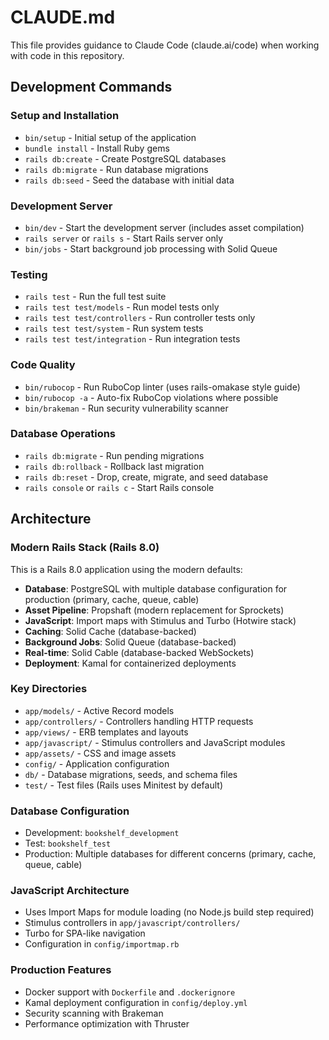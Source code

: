 # CLAUDE.md

This file provides guidance to Claude Code (claude.ai/code) when working with code in this repository.

## Development Commands

### Setup and Installation
- `bin/setup` - Initial setup of the application
- `bundle install` - Install Ruby gems
- `rails db:create` - Create PostgreSQL databases
- `rails db:migrate` - Run database migrations
- `rails db:seed` - Seed the database with initial data

### Development Server
- `bin/dev` - Start the development server (includes asset compilation)
- `rails server` or `rails s` - Start Rails server only
- `bin/jobs` - Start background job processing with Solid Queue

### Testing
- `rails test` - Run the full test suite
- `rails test test/models` - Run model tests only
- `rails test test/controllers` - Run controller tests only
- `rails test test/system` - Run system tests
- `rails test test/integration` - Run integration tests

### Code Quality
- `bin/rubocop` - Run RuboCop linter (uses rails-omakase style guide)
- `bin/rubocop -a` - Auto-fix RuboCop violations where possible
- `bin/brakeman` - Run security vulnerability scanner

### Database Operations
- `rails db:migrate` - Run pending migrations
- `rails db:rollback` - Rollback last migration
- `rails db:reset` - Drop, create, migrate, and seed database
- `rails console` or `rails c` - Start Rails console

## Architecture

### Modern Rails Stack (Rails 8.0)
This is a Rails 8.0 application using the modern defaults:
- **Database**: PostgreSQL with multiple database configuration for production (primary, cache, queue, cable)
- **Asset Pipeline**: Propshaft (modern replacement for Sprockets)
- **JavaScript**: Import maps with Stimulus and Turbo (Hotwire stack)
- **Caching**: Solid Cache (database-backed)
- **Background Jobs**: Solid Queue (database-backed)
- **Real-time**: Solid Cable (database-backed WebSockets)
- **Deployment**: Kamal for containerized deployments

### Key Directories
- `app/models/` - Active Record models
- `app/controllers/` - Controllers handling HTTP requests
- `app/views/` - ERB templates and layouts
- `app/javascript/` - Stimulus controllers and JavaScript modules
- `app/assets/` - CSS and image assets
- `config/` - Application configuration
- `db/` - Database migrations, seeds, and schema files
- `test/` - Test files (Rails uses Minitest by default)

### Database Configuration
- Development: `bookshelf_development`
- Test: `bookshelf_test` 
- Production: Multiple databases for different concerns (primary, cache, queue, cable)

### JavaScript Architecture
- Uses Import Maps for module loading (no Node.js build step required)
- Stimulus controllers in `app/javascript/controllers/`
- Turbo for SPA-like navigation
- Configuration in `config/importmap.rb`

### Production Features
- Docker support with `Dockerfile` and `.dockerignore`
- Kamal deployment configuration in `config/deploy.yml`
- Security scanning with Brakeman
- Performance optimization with Thruster
